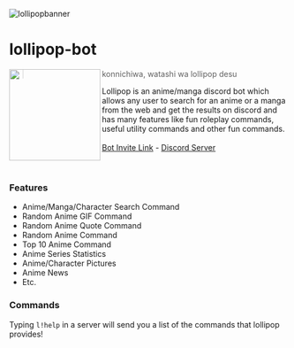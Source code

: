 ![lollipopbanner](https://user-images.githubusercontent.com/47650058/147891305-58aa09b6-2053-4180-9a9a-8c09826567f1.png)

# lollipop-bot
<img src="https://i.imgur.com/hHNVR67.jpeg" width=165 align="left"/>

> konnichiwa, watashi wa lollipop desu <br>

Lollipop is an anime/manga discord bot which allows any user to search for an anime or a manga from the web and get the results on discord and has many features like fun roleplay commands, useful utility commands and other fun commands. <br><br>
[Bot Invite Link](https://discord.com/api/oauth2/authorize?client_id=919061572649910292&permissions=1524444294464&scope=bot%20applications.commands) - [Discord Server](https://discord.gg/3ZDpPyR)

<br>

### Features
- Anime/Manga/Character Search Command
- Random Anime GIF Command
- Random Anime Quote Command
- Random Anime Command
- Top 10 Anime Command
- Anime Series Statistics
- Anime/Character Pictures
- Anime News
- Etc.

### Commands
Typing `l!help` in a server will send you a list of the commands that lollipop provides!


